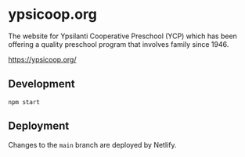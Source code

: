 # ypsicoop.org

The website for Ypsilanti Cooperative Preschool (YCP) which has been offering a quality preschool program that involves family since 1946.

https://ypsicoop.org/

## Development

```
npm start
```

## Deployment

Changes to the `main` branch are deployed by Netlify.
